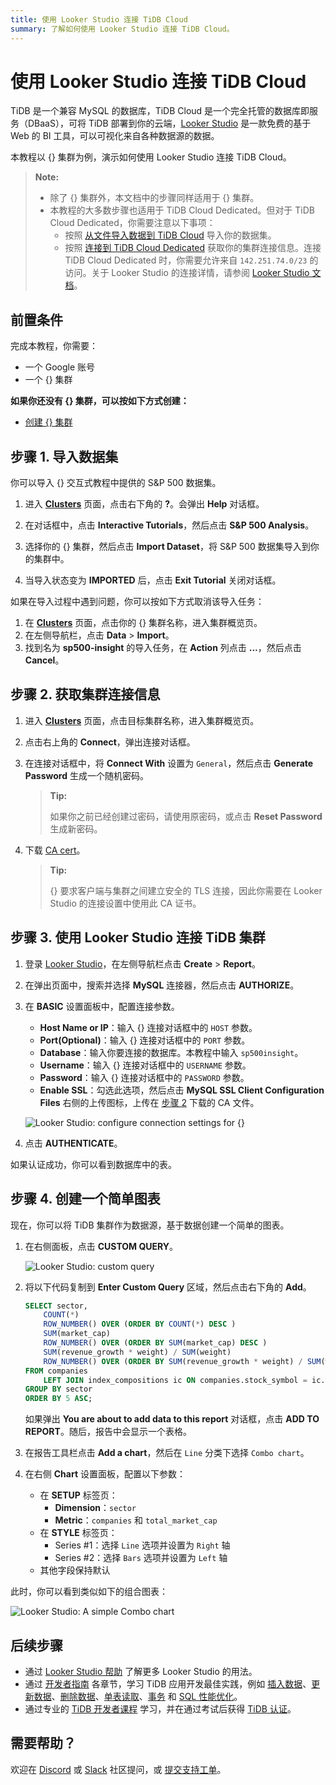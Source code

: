 ```yaml
---
title: 使用 Looker Studio 连接 TiDB Cloud
summary: 了解如何使用 Looker Studio 连接 TiDB Cloud。
---
```


# 使用 Looker Studio 连接 TiDB Cloud

TiDB 是一个兼容 MySQL 的数据库，TiDB Cloud 是一个完全托管的数据库即服务（DBaaS），可将 TiDB 部署到你的云端，[Looker Studio](https://lookerstudio.google.com/) 是一款免费的基于 Web 的 BI 工具，可以可视化来自各种数据源的数据。

本教程以 {} 集群为例，演示如何使用 Looker Studio 连接 TiDB Cloud。

> **Note:**
>
> - 除了 {} 集群外，本文档中的步骤同样适用于 {} 集群。
> - 本教程的大多数步骤也适用于 TiDB Cloud Dedicated。但对于 TiDB Cloud Dedicated，你需要注意以下事项：
>     - 按照 [从文件导入数据到 TiDB Cloud](/tidb-cloud/tidb-cloud-migration-overview.md#import-data-from-files-to-tidb-cloud) 导入你的数据集。
>     - 按照 [连接到 TiDB Cloud Dedicated](/tidb-cloud/connect-via-standard-connection.md) 获取你的集群连接信息。连接 TiDB Cloud Dedicated 时，你需要允许来自 `142.251.74.0/23` 的访问。关于 Looker Studio 的连接详情，请参阅 [Looker Studio 文档](https://support.google.com/looker-studio/answer/7088031#zippy=%2Cin-this-article)。

## 前置条件

完成本教程，你需要：

- 一个 Google 账号
- 一个 {} 集群

**如果你还没有 {} 集群，可以按如下方式创建：**

- [创建 {} 集群](/develop/dev-guide-build-cluster-in-cloud.md#step-1-create-a-tidb-cloud-cluster)

## 步骤 1. 导入数据集

你可以导入 {} 交互式教程中提供的 S&P 500 数据集。

1. 进入 [**Clusters**](https://tidbcloud.com/project/clusters) 页面，点击右下角的 **?**。会弹出 **Help** 对话框。

2. 在对话框中，点击 **Interactive Tutorials**，然后点击 **S&P 500 Analysis**。

3. 选择你的 {} 集群，然后点击 **Import Dataset**，将 S&P 500 数据集导入到你的集群中。

4. 当导入状态变为 **IMPORTED** 后，点击 **Exit Tutorial** 关闭对话框。

如果在导入过程中遇到问题，你可以按如下方式取消该导入任务：

1. 在 [**Clusters**](https://tidbcloud.com/project/clusters) 页面，点击你的 {} 集群名称，进入集群概览页。
2. 在左侧导航栏，点击 **Data** > **Import**。
3. 找到名为 **sp500-insight** 的导入任务，在 **Action** 列点击 **...**，然后点击 **Cancel**。

## 步骤 2. 获取集群连接信息

1. 进入 [**Clusters**](https://tidbcloud.com/project/clusters) 页面，点击目标集群名称，进入集群概览页。

2. 点击右上角的 **Connect**，弹出连接对话框。

3. 在连接对话框中，将 **Connect With** 设置为 `General`，然后点击 **Generate Password** 生成一个随机密码。

    > **Tip:**
    >
    > 如果你之前已经创建过密码，请使用原密码，或点击 **Reset Password** 生成新密码。

4. 下载 [CA cert](https://letsencrypt.org/certs/isrgrootx1.pem)。

    > **Tip:**
    >
    > {} 要求客户端与集群之间建立安全的 TLS 连接，因此你需要在 Looker Studio 的连接设置中使用此 CA 证书。

## 步骤 3. 使用 Looker Studio 连接 TiDB 集群

1. 登录 [Looker Studio](https://lookerstudio.google.com/)，在左侧导航栏点击 **Create** > **Report**。

2. 在弹出页面中，搜索并选择 **MySQL** 连接器，然后点击 **AUTHORIZE**。

3. 在 **BASIC** 设置面板中，配置连接参数。

    - **Host Name or IP**：输入 {} 连接对话框中的 `HOST` 参数。
    - **Port(Optional)**：输入 {} 连接对话框中的 `PORT` 参数。
    - **Database**：输入你要连接的数据库。本教程中输入 `sp500insight`。
    - **Username**：输入 {} 连接对话框中的 `USERNAME` 参数。
    - **Password**：输入 {} 连接对话框中的 `PASSWORD` 参数。
    - **Enable SSL**：勾选此选项，然后点击 **MySQL SSL Client Configuration Files** 右侧的上传图标，上传在 [步骤 2](#step-2-get-the-connection-information-for-your-cluster) 下载的 CA 文件。

    ![Looker Studio: configure connection settings for {}](/media/tidb-cloud/looker-studio-configure-connection.png)

4. 点击 **AUTHENTICATE**。

如果认证成功，你可以看到数据库中的表。

## 步骤 4. 创建一个简单图表

现在，你可以将 TiDB 集群作为数据源，基于数据创建一个简单的图表。

1. 在右侧面板，点击 **CUSTOM QUERY**。

    ![Looker Studio: custom query](/media/tidb-cloud/looker-studio-custom-query.png)

2. 将以下代码复制到 **Enter Custom Query** 区域，然后点击右下角的 **Add**。

    ```sql
    SELECT sector,
        COUNT(*)                                                                      AS companies,
        ROW_NUMBER() OVER (ORDER BY COUNT(*) DESC )                                   AS companies_ranking,
        SUM(market_cap)                                                               AS total_market_cap,
        ROW_NUMBER() OVER (ORDER BY SUM(market_cap) DESC )                            AS total_market_cap_ranking,
        SUM(revenue_growth * weight) / SUM(weight)                                    AS avg_revenue_growth,
        ROW_NUMBER() OVER (ORDER BY SUM(revenue_growth * weight) / SUM(weight) DESC ) AS avg_revenue_growth_ranking
    FROM companies
        LEFT JOIN index_compositions ic ON companies.stock_symbol = ic.stock_symbol
    GROUP BY sector
    ORDER BY 5 ASC;
    ```

    如果弹出 **You are about to add data to this report** 对话框，点击 **ADD TO REPORT**。随后，报告中会显示一个表格。

3. 在报告工具栏点击 **Add a chart**，然后在 `Line` 分类下选择 `Combo chart`。

4. 在右侧 **Chart** 设置面板，配置以下参数：

    - 在 **SETUP** 标签页：
        - **Dimension**：`sector`
        - **Metric**：`companies` 和 `total_market_cap`
    - 在 **STYLE** 标签页：
      - Series #1：选择 `Line` 选项并设置为 `Right` 轴
      - Series #2：选择 `Bars` 选项并设置为 `Left` 轴
    - 其他字段保持默认

此时，你可以看到类似如下的组合图表：

![Looker Studio: A simple Combo chart](/media/tidb-cloud/looker-studio-simple-chart.png)

## 后续步骤

- 通过 [Looker Studio 帮助](https://support.google.com/looker-studio) 了解更多 Looker Studio 的用法。
- 通过 [开发者指南](/develop/dev-guide-overview.md) 各章节，学习 TiDB 应用开发最佳实践，例如 [插入数据](/develop/dev-guide-insert-data.md)、[更新数据](/develop/dev-guide-update-data.md)、[删除数据](/develop/dev-guide-delete-data.md)、[单表读取](/develop/dev-guide-get-data-from-single-table.md)、[事务](/develop/dev-guide-transaction-overview.md) 和 [SQL 性能优化](/develop/dev-guide-optimize-sql-overview.md)。
- 通过专业的 [TiDB 开发者课程](https://www.pingcap.com/education/) 学习，并在通过考试后获得 [TiDB 认证](https://www.pingcap.com/education/certification/)。

## 需要帮助？

欢迎在 [Discord](https://discord.gg/DQZ2dy3cuc?utm_source=doc) 或 [Slack](https://slack.tidb.io/invite?team=tidb-community&channel=everyone&ref=pingcap-docs) 社区提问，或 [提交支持工单](https://tidb.support.pingcap.com/)。